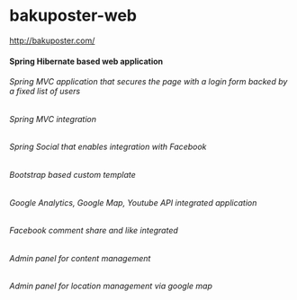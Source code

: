 # bakuposter-web
http://bakuposter.com/
#### Spring Hibernate based web application

###### Spring MVC application that secures the page with a login form backed by a fixed list of users
###### Spring MVC integration
###### Spring Social that enables integration with Facebook
###### Bootstrap based custom template
###### Google Analytics, Google Map, Youtube API integrated application
###### Facebook comment share and like integrated
###### Admin panel for content management
###### Admin panel for location management via google map
